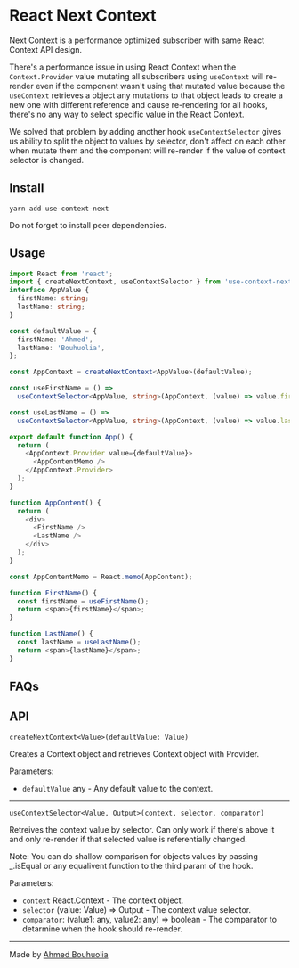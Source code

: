 # React Next Context

Next Context is a performance optimized subscriber with same React Context API design.

There's a performance issue in using React Context when the `Context.Provider` value mutating all subscribers using `useContext` will re-render even if the component wasn't using that mutated value because the `useContext` retrieves a object any mutations to that object leads to create a new one with different reference and cause re-rendering for all hooks, there's no any way to select specific value in the React Context.

We solved that problem by adding another hook `useContextSelector` gives us ability to split the object to values by selector, don't affect on each other when mutate them and the component will re-render if the value of context selector is changed.

## Install

```
yarn add use-context-next
```

Do not forget to install peer dependencies.

## Usage

```typescript
import React from 'react';
import { createNextContext, useContextSelector } from 'use-context-next';
interface AppValue {
  firstName: string;
  lastName: string;
}

const defaultValue = {
  firstName: 'Ahmed',
  lastName: 'Bouhuolia',
};

const AppContext = createNextContext<AppValue>(defaultValue);

const useFirstName = () =>
  useContextSelector<AppValue, string>(AppContext, (value) => value.firstName);

const useLastName = () =>
  useContextSelector<AppValue, string>(AppContext, (value) => value.lastName);

export default function App() {
  return (
    <AppContext.Provider value={defaultValue}>
      <AppContentMemo />
    </AppContext.Provider>
  );
}

function AppContent() {
  return (
    <div>
      <FirstName />
      <LastName />
    </div>
  );
}

const AppContentMemo = React.memo(AppContent);

function FirstName() {
  const firstName = useFirstName();
  return <span>{firstName}</span>;
}

function LastName() {
  const lastName = useLastName();
  return <span>{lastName}</span>;
}
```

## FAQs

## API

`createNextContext<Value>(defaultValue: Value)`

Creates a Context object and retrieves Context object with Provider.

Parameters:
- `defaultValue` any - Any default value to the context.

---

`useContextSelector<Value, Output>(context, selector, comparator)`

Retreives the context value by selector. Can only work if there's above it and only re-render if that selected value is referentially changed.

Note: You can do shallow comparison for objects values by passing _.isEqual or any equalivent function to the third param of the hook.

Parameters:
- `context` React.Context - The context object.
- `selector` (value: Value) => Output - The context value selector.
- `comparator`: (value1: any, value2: any) => boolean - The comparator to detarmine when the hook should re-render.

-----

Made by [Ahmed Bouhuolia](https://twitter.com/bouhuolia)
